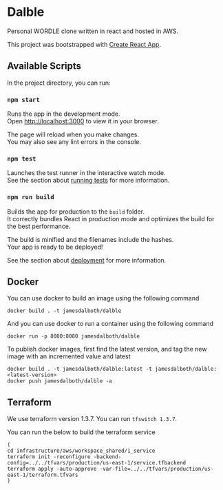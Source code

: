 # Dalble

Personal WORDLE clone written in react and hosted in AWS.

This project was bootstrapped with [Create React App](https://github.com/facebook/create-react-app).

## Available Scripts

In the project directory, you can run:

### `npm start`

Runs the app in the development mode.\
Open [http://localhost:3000](http://localhost:3000) to view it in your browser.

The page will reload when you make changes.\
You may also see any lint errors in the console.

### `npm test`

Launches the test runner in the interactive watch mode.\
See the section about [running tests](https://facebook.github.io/create-react-app/docs/running-tests) for more information.

### `npm run build`

Builds the app for production to the `build` folder.\
It correctly bundles React in production mode and optimizes the build for the best performance.

The build is minified and the filenames include the hashes.\
Your app is ready to be deployed!

See the section about [deployment](https://facebook.github.io/create-react-app/docs/deployment) for more information.

## Docker

You can use docker to build an image using the following command

```
docker build . -t jamesdalboth/dalble
```

And you can use docker to run a container using the following command

```
docker run -p 8080:8080 jamesdalboth/dalble
```

To publish docker images, first find the latest version, and tag the new image with an incremented value and latest

```
docker build . -t jamesdalboth/dalble:latest -t jamesdalboth/dalble:<latest-version>
docker push jamesdalboth/dalble -a
```

## Terraform

We use terraform version 1.3.7. You can run `tfswitch 1.3.7`.

You can run the below to build the terraform service

```
(
cd infrastructure/aws/workspace_shared/1_service
terraform init -reconfigure -backend-config=../../tfvars/production/us-east-1/service.tfbackend
terraform apply -auto-approve -var-file=../../tfvars/production/us-east-1/terraform.tfvars
)
```

